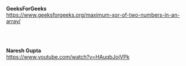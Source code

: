 **GeeksForGeeks**
<br/>
https://www.geeksforgeeks.org/maximum-xor-of-two-numbers-in-an-array/

<br/>
<br/>

**Naresh Gupta**
<br/>
https://www.youtube.com/watch?v=HAuqbJojVPk
